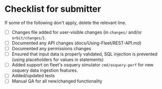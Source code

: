 # Checklist for submitter

If some of the following don't apply, delete the relevant line.

- [ ] Changes file added for user-visible changes (in `changes/` and/or `orbit/changes/`).
- [ ] Documented any API changes (docs/Using-Fleet/REST-API.md)
- [ ] Documented any permissions changes
- [ ] Ensured that input data is properly validated, SQL injection is prevented (using placeholders for values in statements)
- [ ] Added support on fleet's osquery simulator `cmd/osquery-perf` for new osquery data ingestion features.
- [ ] Added/updated tests
- [ ] Manual QA for all new/changed functionality
